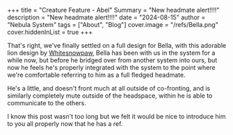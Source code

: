 +++
title = "Creature Feature - Abel"
Summary = "New headmate alert!!!!"
description = "New headmate alert!!!!"
date = "2024-08-15"
author = "Nebula System"
tags = ["About", "Blog"]
cover.image = "/refs/Bella.png"
cover.hiddenInList = true
+++

That's right, we've finally settled on a full design for Bella, with this adorable lion design by [Whitesnowpaw](https://www.furaffinity.net/user/whitesnowpaw), Bella has been with us in the system for a while now, but before he bridged over from another system into ours, but now he feels he's properly integrated with the system to the point where we're comfortable referring to him as a full fledged headmate.

He's a little, and doesn't front much at all outside of co-fronting, and is similarly completely mute outside of the headspace, within he is able to communicate to the others.

I know this post wasn't too long but we felt it would be nice to introduce him to you all properly now that he has a ref.